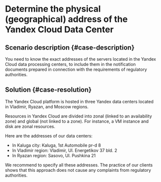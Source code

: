 # Determine the physical (geographical) address of the Yandex Cloud Data Center



## Scenario description {#case-description}

You need to know the exact addresses of the servers located in the Yandex Cloud data processing centers, to include them in the notification documents prepared in connection with the requirements of regulatory authorities.

## Solution {#case-resolution}

The Yandex Cloud platform is hosted in three Yandex data centers located in Vladimir, Ryazan, and Moscow regions.

Resources in Yandex Cloud are divided into zonal (linked to an availability zone) and global (not linked to a zone).
For instance, a VM instance and disk are zonal resources.

Here are the addresses of our data centers:

* In Kaluga city: Kaluga, 1st Automobile pr-d 8
* In Vladimir region: Vladimir, Ul. Energetikov 37 bld. 2
* In Ryazan region: Sasovo, Ul. Pushkina 21

We recommend to specify all these addresses. The practice of our clients shows that this approach does not cause any complaints from regulatory authorities.
